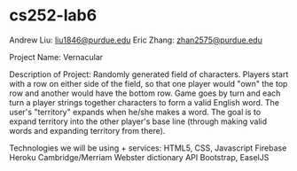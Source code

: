 # cs252-lab6
Andrew Liu: liu1846@purdue.edu
Eric Zhang: zhan2575@purdue.edu

Project Name: Vernacular
 
Description of Project:
Randomly generated field of characters. Players start with a row on either side of the field,
so that one player would "own" the top row and another would have the bottom row.
Game goes by turn and each turn a player strings together characters to form a valid English word.
The user's "territory" expands when he/she makes a word. The goal is to expand territory into the other
player's base line (through making valid words and expanding territory from there).

Technologies we will be using + services:
HTML5, CSS, Javascript
Firebase
Heroku
Cambridge/Merriam Webster dictionary API
Bootstrap, EaselJS
